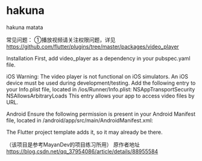 # hakuna

hakuna matata

常见问题：
①播放视频请关注权限问题，详见 https://github.com/flutter/plugins/tree/master/packages/video_player

Installation
First, add video_player as a dependency in your pubspec.yaml file.

iOS
Warning: The video player is not functional on iOS simulators. An iOS device must be used during development/testing.
Add the following entry to your Info.plist file, located in <project root>/ios/Runner/Info.plist:
  <key>NSAppTransportSecurity</key>
  <dict>
    <key>NSAllowsArbitraryLoads</key>
    <true/>
  </dict>
This entry allows your app to access video files by URL.

Android
Ensure the following permission is present in your Android Manifest file, located in 
<project root>/android/app/src/main/AndroidManifest.xml:

<uses-permission android:name="android.permission.INTERNET"/>
The Flutter project template adds it, so it may already be there.









（该项目是参考MayanDev的项目练习所用）
原作者地址 https://blog.csdn.net/qq_37954086/article/details/88955584

